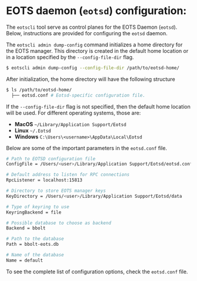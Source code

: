 # EOTS daemon (`eotsd`) configuration:

The `eotscli` tool serve as control planes for the EOTS Daemon (`eotsd`). Below,
instructions are provided for configuring the `eotsd` daemon.

The `eotscli admin dump-config` command initializes a home directory for the EOTS
manager. This directory is created in the default home location or in a location
specified by the `--config-file-dir` flag.

```bash
$ eotscli admin dump-config --config-file-dir /path/to/eotsd-home/
```

After initialization, the home directory will have the following structure

```bash
$ ls /path/to/eotsd-home/
  ├── eotsd.conf # Eotsd-specific configuration file.
```

If the `--config-file-dir` flag is not specified, then the default home location will
be used. For different operating systems, those are:

- **MacOS** `~/Library/Application Support/Eotsd`
- **Linux** `~/.Eotsd`
- **Windows** `C:\Users\<username>\AppData\Local\Eotsd`

Below are some of the important parameters in the `eotsd.conf` file.

```bash
# Path to EOTSD configuration file
ConfigFile = /Users/<user>/Library/Application Support/Eotsd/eotsd.conf

# Default address to listen for RPC connections
RpcListener = localhost:15813

# Directory to store EOTS manager keys
KeyDirectory = /Users/<user>/Library/Application Support/Eotsd/data

# Type of keyring to use
KeyringBackend = file

# Possible database to choose as backend
Backend = bbolt

# Path to the database
Path = bbolt-eots.db

# Name of the database
Name = default
```

To see the complete list of configuration options, check the `eotsd.conf` file.
